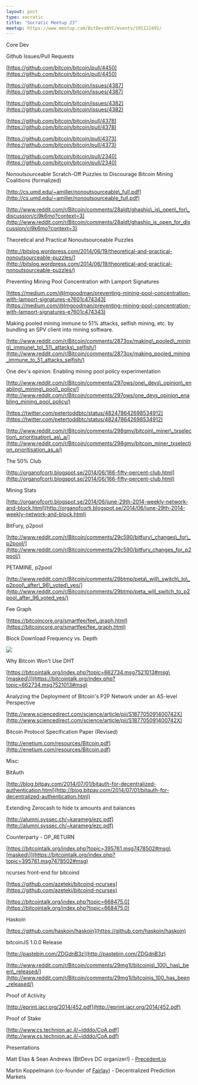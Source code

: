 ```yaml
---
layout: post
type: socratic
title: "Socratic Meetup 23"
meetup: https://www.meetup.com/BitDevsNYC/events/191122492/
---
```


Core Dev

Github Issues/Pull Requests

[](https://github.com/bitcoin/bitcoin/pull/4450)[https://github.com/bitcoin/bitcoin/pull/4450](https://github.com/bitcoin/bitcoin/pull/4450)

[](https://github.com/bitcoin/bitcoin/issues/4387)[https://github.com/bitcoin/bitcoin/issues/4387](https://github.com/bitcoin/bitcoin/issues/4387)

[](https://github.com/bitcoin/bitcoin/issues/4382)[https://github.com/bitcoin/bitcoin/issues/4382](https://github.com/bitcoin/bitcoin/issues/4382)

[](https://github.com/bitcoin/bitcoin/pull/4378)[https://github.com/bitcoin/bitcoin/pull/4378](https://github.com/bitcoin/bitcoin/pull/4378)

[](https://github.com/bitcoin/bitcoin/pull/4373)[https://github.com/bitcoin/bitcoin/pull/4373](https://github.com/bitcoin/bitcoin/pull/4373)

[](https://github.com/bitcoin/bitcoin/pull/2340)[https://github.com/bitcoin/bitcoin/pull/2340](https://github.com/bitcoin/bitcoin/pull/2340)

Nonoutsourceable Scratch-Off Puzzles to Discourage Bitcoin Mining Coalitions (formalized)

[](http://cs.umd.edu/%7Eamiller/nonoutsourceable_full.pdf)[http://cs.umd.edu/~amiller/nonoutsourceable\_full.pdf](http://cs.umd.edu/~amiller/nonoutsourceable_full.pdf)

[](http://www.reddit.com/r/Bitcoin/comments/28aldt/ghashio_is_open_for_discussion/ci9k6mo?context=3)[http://www.reddit.com/r/Bitcoin/comments/28aldt/ghashio\_is\_open\_for\_discussion/ci9k6mo?context=3](http://www.reddit.com/r/Bitcoin/comments/28aldt/ghashio_is_open_for_discussion/ci9k6mo?context=3)

Theoretical and Practical Nonoutsourceable Puzzles

[](http://bitslog.wordpress.com/2014/06/19/theoretical-and-practical-nonoutsourceable-puzzles/)[http://bitslog.wordpress.com/2014/06/19/theoretical-and-practical-nonoutsourceable-puzzles/](http://bitslog.wordpress.com/2014/06/19/theoretical-and-practical-nonoutsourceable-puzzles/)

Preventing Mining Pool Concentration with Lamport Signatures

[](https://medium.com/@lmgoodman/preventing-mining-pool-concentration-with-lamport-signatures-e7601c474343)[https://medium.com/@lmgoodman/preventing-mining-pool-concentration-with-lamport-signatures-e7601c474343](https://medium.com/@lmgoodman/preventing-mining-pool-concentration-with-lamport-signatures-e7601c474343)

Making pooled mining immune to 51% attacks, selfish mining, etc. by bundling an SPV client into mining software.

[](http://www.reddit.com/r/Bitcoin/comments/2873ox/making_pooled_mining_immune_to_51_attacks_selfish/)[http://www.reddit.com/r/Bitcoin/comments/2873ox/making\_pooled\_mining\_immune\_to\_51\_attacks\_selfish/](http://www.reddit.com/r/Bitcoin/comments/2873ox/making_pooled_mining_immune_to_51_attacks_selfish/)

One dev's opinion: Enabling mining pool policy experimentation

[](http://www.reddit.com/r/Bitcoin/comments/297ows/one_devs_opinion_enabling_mining_pool_policy/)[http://www.reddit.com/r/Bitcoin/comments/297ows/one\_devs\_opinion\_enabling\_mining\_pool\_policy/](http://www.reddit.com/r/Bitcoin/comments/297ows/one_devs_opinion_enabling_mining_pool_policy/)

[](https://twitter.com/petertoddbtc/status/482478642698534912)[https://twitter.com/petertoddbtc/status/482478642698534912](https://twitter.com/petertoddbtc/status/482478642698534912)

[](http://www.reddit.com/r/Bitcoin/comments/298gmv/bitcoin_miner_txselection_prioritisation_as_a/)[http://www.reddit.com/r/Bitcoin/comments/298gmv/bitcoin\_miner\_txselection\_prioritisation\_as\_a/](http://www.reddit.com/r/Bitcoin/comments/298gmv/bitcoin_miner_txselection_prioritisation_as_a/)

The 50% Club

[](http://organofcorti.blogspot.se/2014/06/166-fifty-percent-club.html)[http://organofcorti.blogspot.se/2014/06/166-fifty-percent-club.html](http://organofcorti.blogspot.se/2014/06/166-fifty-percent-club.html)

Mining Stats

[](http://organofcorti.blogspot.se/2014/06/june-29th-2014-weekly-network-and-block.html)[http://organofcorti.blogspot.se/2014/06/june-29th-2014-weekly-network-and-block.html](http://organofcorti.blogspot.se/2014/06/june-29th-2014-weekly-network-and-block.html)

BitFury, p2pool

[](http://www.reddit.com/r/Bitcoin/comments/29c590/bitfury_changes_for_p2pool/)[http://www.reddit.com/r/Bitcoin/comments/29c590/bitfury\_changes\_for\_p2pool/](http://www.reddit.com/r/Bitcoin/comments/29c590/bitfury_changes_for_p2pool/)

PETAMINE, p2pool

[](http://www.reddit.com/r/Bitcoin/comments/29btmp/peta_will_switch_to_p2pool_after_96_voted_yes/)[http://www.reddit.com/r/Bitcoin/comments/29btmp/peta\_will\_switch\_to\_p2pool\_after\_96\_voted\_yes/](http://www.reddit.com/r/Bitcoin/comments/29btmp/peta_will_switch_to_p2pool_after_96_voted_yes/)

Fee Graph

[](https://bitcoincore.org/smartfee/fee_graph.html)[https://bitcoincore.org/smartfee/fee\_graph.html](https://bitcoincore.org/smartfee/fee_graph.html)

Block Download Frequency vs. Depth

[![](http://bitcoin.sipa.be/depth-small.png)](http://bitcoin.sipa.be/depth-small.png)

Why Bitcoin Won't Use DHT

[](https://bitcointalk.org/index.php?topic=662734.msg7521013#msg)[https://bitcointalk.org/index.php?topic=662734.msg7521013#msg\[masked\]](https://bitcointalk.org/index.php?topic=662734.msg7521013#msg)

Analyzing the Deployment of Bitcoin's P2P Network under an AS-level Perspective

[](http://www.sciencedirect.com/science/article/pii/S187705091400742X)[http://www.sciencedirect.com/science/article/pii/S187705091400742X](http://www.sciencedirect.com/science/article/pii/S187705091400742X)

Bitcoin Protocol Specification Paper (Revised)

[](http://enetium.com/resources/Bitcoin.pdf)[http://enetium.com/resources/Bitcoin.pdf](http://enetium.com/resources/Bitcoin.pdf)

Misc:

BitAuth

[](http://blog.bitpay.com/2014/07/01/bitauth-for-decentralized-authentication.html)[http://blog.bitpay.com/2014/07/01/bitauth-for-decentralized-authentication.html](http://blog.bitpay.com/2014/07/01/bitauth-for-decentralized-authentication.html)

Extending Zerocash to hide tx amounts and balances

[](http://alumni.syssec.ch/%7Ekarameg/ezc.pdf)[http://alumni.syssec.ch/~karameg/ezc.pdf](http://alumni.syssec.ch/~karameg/ezc.pdf)

Counterparty - OP\_RETURN

[](https://bitcointalk.org/index.php?topic=395761.msg7478502#msg)[https://bitcointalk.org/index.php?topic=395761.msg7478502#msg\[masked\]](https://bitcointalk.org/index.php?topic=395761.msg7478502#msg)

ncurses front-end for bitcoind

[](https://github.com/azeteki/bitcoind-ncurses)[https://github.com/azeteki/bitcoind-ncurses](https://github.com/azeteki/bitcoind-ncurses)

[](https://bitcointalk.org/index.php?topic=668475.0)[https://bitcointalk.org/index.php?topic=668475.0](https://bitcointalk.org/index.php?topic=668475.0)

Haskoin

[](https://github.com/haskoin/haskoin)[https://github.com/haskoin/haskoin](https://github.com/haskoin/haskoin)

bitcoinJS 1.0.0 Release

[](http://pastebin.com/ZDGdnB3z)[http://pastebin.com/ZDGdnB3z](http://pastebin.com/ZDGdnB3z)

[](http://www.reddit.com/r/Bitcoin/comments/29mg1l/bitcoinjs_100_has_been_released/)[http://www.reddit.com/r/Bitcoin/comments/29mg1l/bitcoinjs\_100\_has\_been\_released/](http://www.reddit.com/r/Bitcoin/comments/29mg1l/bitcoinjs_100_has_been_released/)

Proof of Activity

[](http://eprint.iacr.org/2014/452.pdf)[http://eprint.iacr.org/2014/452.pdf](http://eprint.iacr.org/2014/452.pdf)

Proof of Stake

[](http://www.cs.technion.ac.il/%7Eidddo/CoA.pdf)[http://www.cs.technion.ac.il/~idddo/CoA.pdf](http://www.cs.technion.ac.il/~idddo/CoA.pdf)

Presentations

Matt Elias & Sean Andrews (BitDevs DC organizer!) - [Precedent.io](http://Precedent.io)

Martin Koppelmann (co-founder of [Fairlay](https://www.fairlay.com/)) - Decentralized Prediction Markets
